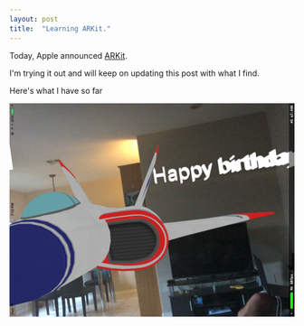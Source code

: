 ```yaml
---
layout: post
title:  "Learning ARKit."
---
```


Today, Apple announced [ARKit](https://developer.apple.com/arkit/).

I'm trying it out and will keep on updating this post with what I find.

Here's what I have so far

![Jet and text](/img/arkit.png)
